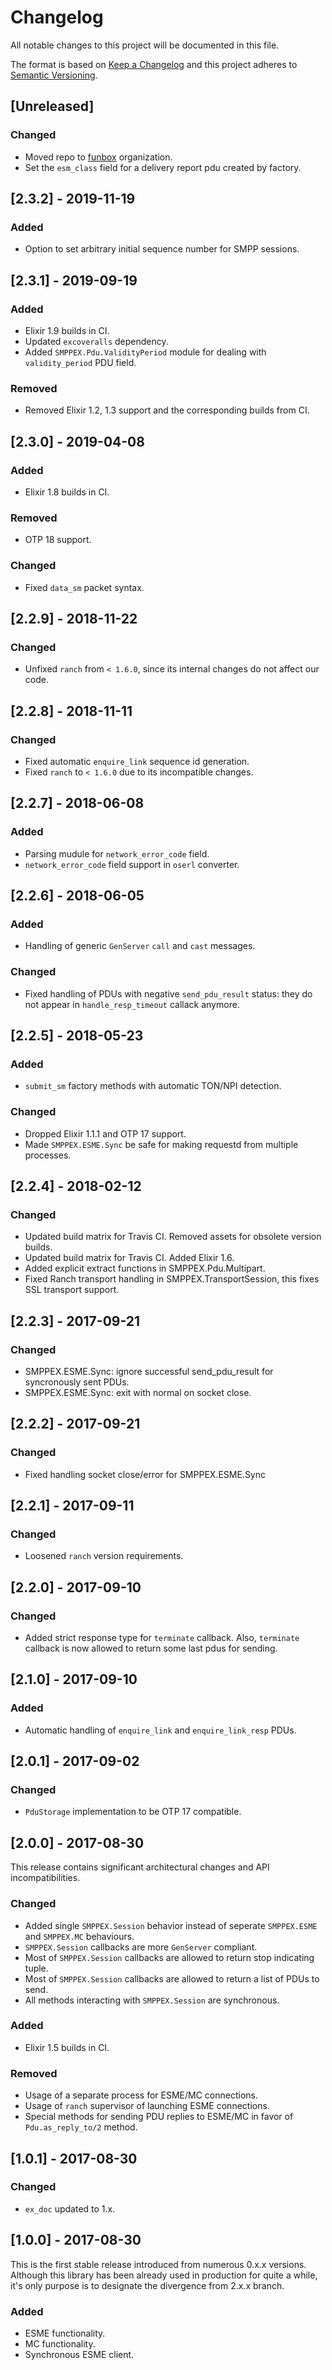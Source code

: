 # Changelog
All notable changes to this project will be documented in this file.

The format is based on [Keep a Changelog](http://keepachangelog.com/en/1.0.0/)
and this project adheres to [Semantic Versioning](http://semver.org/spec/v2.0.0.html).

## [Unreleased]

### Changed
- Moved repo to [funbox](https://github.com/funbox) organization.
- Set the `esm_class` field for a delivery report pdu created by factory.

## [2.3.2] - 2019-11-19

### Added

- Option to set arbitrary initial sequence number for SMPP sessions.

## [2.3.1] - 2019-09-19

### Added
- Elixir 1.9 builds in CI.
- Updated `excoveralls` dependency.
- Added `SMPPEX.Pdu.ValidityPeriod` module for dealing with `validity_period` PDU field.

### Removed
- Removed Elixir 1.2, 1.3 support and the corresponding builds from CI.

## [2.3.0] - 2019-04-08

### Added
- Elixir 1.8 builds in CI.

### Removed
- OTP 18 support.

### Changed
- Fixed `data_sm` packet syntax.

## [2.2.9] - 2018-11-22

### Changed
- Unfixed `ranch` from `< 1.6.0`, since its internal changes do not affect our code.

## [2.2.8] - 2018-11-11

### Changed
- Fixed automatic `enquire_link` sequence id generation.
- Fixed `ranch` to `< 1.6.0` due to its incompatible changes.

## [2.2.7] - 2018-06-08

### Added

- Parsing mudule for `network_error_code` field.
- `network_error_code` field support in `oserl` converter.

## [2.2.6] - 2018-06-05

### Added
- Handling of generic `GenServer` `call` and `cast` messages.

### Changed
- Fixed handling of PDUs with negative `send_pdu_result` status: they do not appear
in `handle_resp_timeout` callack anymore.

## [2.2.5] - 2018-05-23

### Added
- `submit_sm` factory methods with automatic TON/NPI detection.

### Changed
- Dropped Elixir 1.1.1 and OTP 17 support.
- Made `SMPPEX.ESME.Sync` be safe for making requestd from multiple processes.

## [2.2.4] - 2018-02-12

### Changed
- Updated build matrix for Travis CI. Removed assets for obsolete version builds.
- Updated build matrix for Travis CI. Added Elixir 1.6.
- Added explicit extract functions in SMPPEX.Pdu.Multipart.
- Fixed Ranch transport handling in SMPPEX.TransportSession, this fixes SSL transport support.

## [2.2.3] - 2017-09-21

### Changed
- SMPPEX.ESME.Sync: ignore successful send_pdu_result for syncronously sent PDUs.
- SMPPEX.ESME.Sync: exit with normal on socket close.

## [2.2.2] - 2017-09-21
### Changed
- Fixed handling socket close/error for SMPPEX.ESME.Sync

## [2.2.1] - 2017-09-11
### Changed
- Loosened `ranch` version requirements.

## [2.2.0] - 2017-09-10
### Changed
- Added strict response type for `terminate` callback. Also, `terminate` callback is now allowed to return some last pdus for sending.

## [2.1.0] - 2017-09-10
### Added
- Automatic handling of `enquire_link` and `enquire_link_resp` PDUs.

## [2.0.1] - 2017-09-02
### Changed
- `PduStorage` implementation to be OTP 17 compatible.

## [2.0.0] - 2017-08-30
This release contains significant architectural changes and API incompatibilities.

### Changed
- Added single `SMPPEX.Session` behavior instead of seperate `SMPPEX.ESME` and `SMPPEX.MC` behaviours.
- `SMPPEX.Session` callbacks are more `GenServer` compliant.
- Most of `SMPPEX.Session` callbacks are allowed to return stop indicating tuple.
- Most of `SMPPEX.Session` callbacks are allowed to return a list of PDUs to send.
- All methods interacting with `SMPPEX.Session` are synchronous.

### Added
- Elixir 1.5 builds in CI.

### Removed
- Usage of a separate process for ESME/MC connections.
- Usage of `ranch` supervisor of launching ESME connections.
- Special methods for sending PDU replies to ESME/MC in favor of `Pdu.as_reply_to/2` method.

## [1.0.1] - 2017-08-30
### Changed
- `ex_doc` updated to 1.x.


## [1.0.0] - 2017-08-30
This is the first stable release introduced from numerous 0.x.x versions. Although this library has been already used in production for quite a while, it's only purpose is to designate the divergence from 2.x.x branch.

### Added
- ESME functionality.
- MC functionality.
- Synchronous ESME client.
